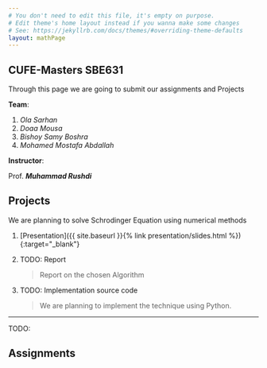 ```yaml
---
# You don't need to edit this file, it's empty on purpose.
# Edit theme's home layout instead if you wanna make some changes
# See: https://jekyllrb.com/docs/themes/#overriding-theme-defaults
layout: mathPage
---
```


## CUFE-Masters SBE631

Through this page we are going to submit our assignments and Projects

**Team**:

1. *Ola Sarhan*
2. *Doaa Mousa*
3. *Bishoy Samy Boshra*
4. *Mohamed Mostafa Abdallah*

**Instructor**:

Prof. ***Muhammad Rushdi***

## Projects

We are planning to solve Schrodinger Equation using numerical methods

1. [Presentation]({{ site.baseurl }}{% link presentation/slides.html %}){:target="_blank"}

2. TODO: Report
    > Report on the chosen Algorithm

3. TODO: Implementation source code

    > We are planning to implement the technique using Python.

---

TODO:

## Assignments
